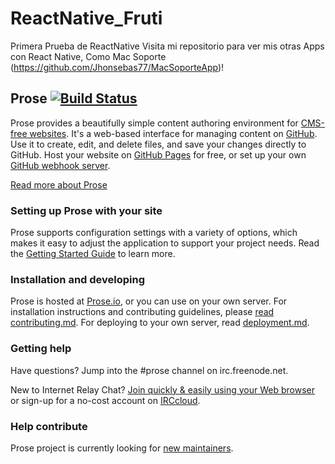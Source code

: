 # ReactNative_Fruti
Primera Prueba de ReactNative
Visita mi repositorio para ver mis otras Apps con React Native, Como Mac Soporte (https://github.com/Jhonsebas77/MacSoporteApp)!


## Prose [![Build Status](https://travis-ci.org/prose/prose.svg?branch=master)](https://travis-ci.org/prose/prose)

Prose provides a beautifully simple content authoring environment for [CMS-free websites](http://developmentseed.org/blog/2012/07/27/build-cms-free-websites/). It's a web-based interface for managing content on [GitHub](http://github.com). Use it to create, edit, and delete files, and save your changes directly to GitHub. Host your website on [GitHub Pages](http://pages.github.com) for free, or set up your own [GitHub webhook server](http://developmentseed.org/blog/2013/05/01/introducing-jekyll-hook/).

[Read more about Prose](http://prose.io/#about)

### Setting up Prose with your site

Prose supports configuration settings with a variety of options, which makes it easy to adjust the application to support your project needs. Read the [Getting Started Guide](https://github.com/prose/prose/wiki/Getting-Started) to learn more.

### Installation and developing

Prose is hosted at [Prose.io](http://prose.io), or you can use on your own server. For installation instructions and contributing guidelines, please [read contributing.md](CONTRIBUTING.md). For deploying to your own server, read [deployment.md](DEPLOYMENT.md).

### Getting help

Have questions? Jump into the #prose channel on irc.freenode.net.

New to Internet Relay Chat? [Join quickly & easily using your Web browser](http://webchat.freenode.net/?randomnick=1&channels=%23prose&prompt=1&uio=d4) or sign-up for a no-cost account on [IRCcloud](https://www.irccloud.com/).

### Help contribute

Prose project is currently looking for [new maintainers](https://github.com/prose/prose/issues/743).
